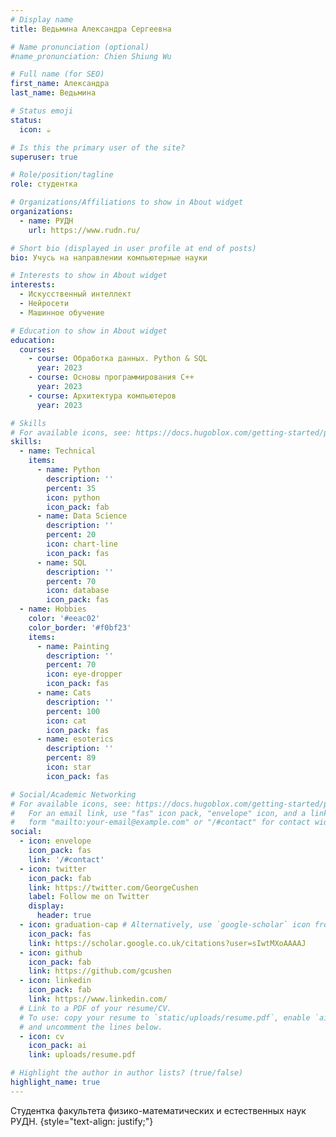 ```yaml
---
# Display name
title: Ведьмина Александра Сергеевна

# Name pronunciation (optional)
#name_pronunciation: Chien Shiung Wu

# Full name (for SEO)
first_name: Александра
last_name: Ведьмина

# Status emoji
status:
  icon: ☕️

# Is this the primary user of the site?
superuser: true

# Role/position/tagline
role: студентка

# Organizations/Affiliations to show in About widget
organizations:
  - name: РУДН
    url: https://www.rudn.ru/

# Short bio (displayed in user profile at end of posts)
bio: Учусь на направлении компьютерные науки

# Interests to show in About widget
interests:
  - Искусственный интеллект
  - Нейросети
  - Машинное обучение

# Education to show in About widget
education:
  courses:
    - course: Обработка данных. Python & SQL
      year: 2023
    - course: Основы программирования C++
      year: 2023
    - course: Архитектура компьютеров
      year: 2023

# Skills
# For available icons, see: https://docs.hugoblox.com/getting-started/page-builder/#icons
skills:
  - name: Technical
    items:
      - name: Python
        description: ''
        percent: 35
        icon: python
        icon_pack: fab
      - name: Data Science
        description: ''
        percent: 20
        icon: chart-line
        icon_pack: fas
      - name: SQL
        description: ''
        percent: 70
        icon: database
        icon_pack: fas
  - name: Hobbies
    color: '#eeac02'
    color_border: '#f0bf23'
    items:
      - name: Painting
        description: ''
        percent: 70
        icon: eye-dropper
        icon_pack: fas
      - name: Cats
        description: ''
        percent: 100
        icon: cat
        icon_pack: fas
      - name: esoterics
        description: ''
        percent: 89
        icon: star
        icon_pack: fas

# Social/Academic Networking
# For available icons, see: https://docs.hugoblox.com/getting-started/page-builder/#icons
#   For an email link, use "fas" icon pack, "envelope" icon, and a link in the
#   form "mailto:your-email@example.com" or "/#contact" for contact widget.
social:
  - icon: envelope
    icon_pack: fas
    link: '/#contact'
  - icon: twitter
    icon_pack: fab
    link: https://twitter.com/GeorgeCushen
    label: Follow me on Twitter
    display:
      header: true
  - icon: graduation-cap # Alternatively, use `google-scholar` icon from `ai` icon pack
    icon_pack: fas
    link: https://scholar.google.co.uk/citations?user=sIwtMXoAAAAJ
  - icon: github
    icon_pack: fab
    link: https://github.com/gcushen
  - icon: linkedin
    icon_pack: fab
    link: https://www.linkedin.com/
  # Link to a PDF of your resume/CV.
  # To use: copy your resume to `static/uploads/resume.pdf`, enable `ai` icons in `params.yaml`,
  # and uncomment the lines below.
  - icon: cv
    icon_pack: ai
    link: uploads/resume.pdf

# Highlight the author in author lists? (true/false)
highlight_name: true
---
```


Студентка факультета физико-математических и естественных наук РУДН.
{style="text-align: justify;"}
